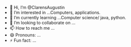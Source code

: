 - 👋 Hi, I’m @ClarensAugustin
- 👀 I’m interested in ...Computers, applications.
- 🌱 I’m currently learning ...Computer science/ java, python.
- 💞️ I’m looking to collaborate on ...
- 📫 How to reach me ...
- 😄 Pronouns: ...
- ⚡ Fun fact: ...

<!---
ClarensAugustin/ClarensAugustin is a ✨ special ✨ repository because its `README.md` (this file) appears on your GitHub profile.
You can click the Preview link to take a look at your changes.
--->
